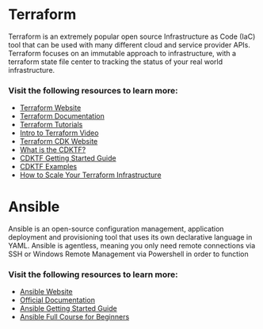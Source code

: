 # Terraform 

Terraform is an extremely popular open source Infrastructure as Code (IaC) tool that can be used with many different cloud and service provider APIs. Terraform focuses on an immutable approach to infrastructure, with a terraform state file center to tracking the status of your real world infrastructure.

### Visit the following resources to learn more:

- [Terraform Website]()
- [Terraform Documentation]()
- [Terraform Tutorials]()
- [Intro to Terraform Video]()
- [Terraform CDK Website]()
- [What is the CDKTF?]()
- [CDKTF Getting Started Guide]()
- [CDKTF Examples]()
- [How to Scale Your Terraform Infrastructure]()


# Ansible
Ansible is an open-source configuration management, application deployment and provisioning tool that uses its own declarative language in YAML. Ansible is agentless, meaning you only need remote connections via SSH or Windows Remote Management via Powershell in order to function

### Visit the following resources to learn more:

- [Ansible Website]()
- [Official Documentation]()
- [Ansible Getting Started Guide]()
- [Ansible Full Course for Beginners]()
